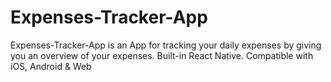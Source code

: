 # Expenses-Tracker-App
Expenses-Tracker-App is an App for tracking your daily expenses by giving you an overview of your expenses. Built-in React Native. Compatible with iOS, Android &amp; Web

